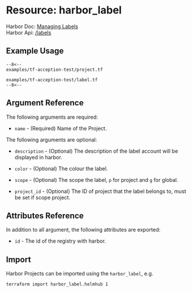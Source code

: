 # Resource: harbor_label

Harbor Doc: [Managing Labels](https://goharbor.io/docs/1.10/working-with-projects/working-with-images/create-labels/)  
Harbor Api: [/labels](https://demo.goharbor.io/#/Products/post_labels)  

## Example Usage

```hcl
--8<--
examples/tf-acception-test/project.tf

examples/tf-acception-test/label.tf
--8<--
```

## Argument Reference

The following arguments are required:

* `name` - (Required) Name of the Project.

The following arguments are optional:

* `description` - (Optional)  The description of the label account will be displayed in harbor.

* `color` - (Optional) The colour the label.

* `scope` - (Optional) The scope the label, `p` for project and `g` for global.

* `project_id` - (Optional) The ID of project that the label belongs to, must be set if scope project.

## Attributes Reference

In addition to all argument, the following attributes are exported:

* `id` - The id of the registry with harbor.

## Import

Harbor Projects can be imported using the `harbor_label`, e.g.

```sh
terraform import harbor_label.helmhub 1
```
